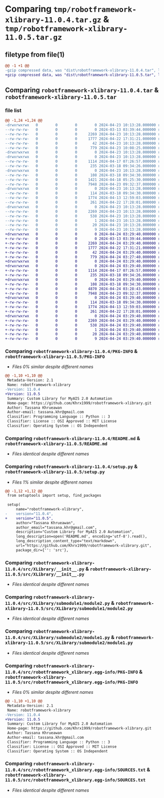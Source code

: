 # Comparing `tmp/robotframework-xlibrary-11.0.4.tar.gz` & `tmp/robotframework-xlibrary-11.0.5.tar.gz`

## filetype from file(1)

```diff
@@ -1 +1 @@
-gzip compressed data, was "dist\robotframework-xlibrary-11.0.4.tar", last modified: Tue Apr 23 10:13:28 2024, max compression
+gzip compressed data, was "dist\robotframework-xlibrary-11.0.5.tar", last modified: Wed Apr 24 03:29:40 2024, max compression
```

## Comparing `robotframework-xlibrary-11.0.4.tar` & `robotframework-xlibrary-11.0.5.tar`

### file list

```diff
@@ -1,24 +1,24 @@
-drwxrwxrwx   0        0        0        0 2024-04-23 10:13:28.000000 robotframework-xlibrary-11.0.4/
--rw-rw-rw-   0        0        0        0 2024-03-13 03:39:44.000000 robotframework-xlibrary-11.0.4/LICENSE
--rw-rw-rw-   0        0        0     2269 2024-04-23 10:13:28.000000 robotframework-xlibrary-11.0.4/PKG-INFO
--rw-rw-rw-   0        0        0     1777 2024-04-22 17:31:21.000000 robotframework-xlibrary-11.0.4/README.md
--rw-rw-rw-   0        0        0       42 2024-04-23 10:13:28.000000 robotframework-xlibrary-11.0.4/setup.cfg
--rw-rw-rw-   0        0        0      779 2024-04-23 10:08:25.000000 robotframework-xlibrary-11.0.4/setup.py
-drwxrwxrwx   0        0        0        0 2024-04-23 10:13:28.000000 robotframework-xlibrary-11.0.4/src/
-drwxrwxrwx   0        0        0        0 2024-04-23 10:13:28.000000 robotframework-xlibrary-11.0.4/src/XLibrary/
--rw-rw-rw-   0        0        0     1114 2024-04-17 07:26:57.000000 robotframework-xlibrary-11.0.4/src/XLibrary/__init__.py
--rw-rw-rw-   0        0        0      235 2024-03-18 09:34:26.000000 robotframework-xlibrary-11.0.4/src/XLibrary/main.py
-drwxrwxrwx   0        0        0        0 2024-04-23 10:13:28.000000 robotframework-xlibrary-11.0.4/src/XLibrary/submodule1/
--rw-rw-rw-   0        0        0      108 2024-03-18 09:34:30.000000 robotframework-xlibrary-11.0.4/src/XLibrary/submodule1/__init__.py
--rw-rw-rw-   0        0        0     1421 2024-04-18 05:25:30.000000 robotframework-xlibrary-11.0.4/src/XLibrary/submodule1/module1.py
--rw-rw-rw-   0        0        0     7948 2024-04-23 09:32:37.000000 robotframework-xlibrary-11.0.4/src/XLibrary/submodule1/module2.py
-drwxrwxrwx   0        0        0        0 2024-04-23 10:13:28.000000 robotframework-xlibrary-11.0.4/src/XLibrary/submodule2/
--rw-rw-rw-   0        0        0      114 2024-03-18 09:34:30.000000 robotframework-xlibrary-11.0.4/src/XLibrary/submodule2/__init__.py
--rw-rw-rw-   0        0        0     1774 2024-04-13 12:59:03.000000 robotframework-xlibrary-11.0.4/src/XLibrary/submodule2/module1.py
--rw-rw-rw-   0        0        0      261 2024-04-22 17:28:01.000000 robotframework-xlibrary-11.0.4/src/XLibrary/submodule2/module2.py
-drwxrwxrwx   0        0        0        0 2024-04-23 10:13:28.000000 robotframework-xlibrary-11.0.4/src/robotframework_xlibrary.egg-info/
--rw-rw-rw-   0        0        0     2269 2024-04-23 10:13:28.000000 robotframework-xlibrary-11.0.4/src/robotframework_xlibrary.egg-info/PKG-INFO
--rw-rw-rw-   0        0        0      538 2024-04-23 10:13:28.000000 robotframework-xlibrary-11.0.4/src/robotframework_xlibrary.egg-info/SOURCES.txt
--rw-rw-rw-   0        0        0        1 2024-04-23 10:13:28.000000 robotframework-xlibrary-11.0.4/src/robotframework_xlibrary.egg-info/dependency_links.txt
--rw-rw-rw-   0        0        0       20 2024-04-23 10:13:28.000000 robotframework-xlibrary-11.0.4/src/robotframework_xlibrary.egg-info/requires.txt
--rw-rw-rw-   0        0        0        9 2024-04-23 10:13:28.000000 robotframework-xlibrary-11.0.4/src/robotframework_xlibrary.egg-info/top_level.txt
+drwxrwxrwx   0        0        0        0 2024-04-24 03:29:40.000000 robotframework-xlibrary-11.0.5/
+-rw-rw-rw-   0        0        0        0 2024-03-13 03:39:44.000000 robotframework-xlibrary-11.0.5/LICENSE
+-rw-rw-rw-   0        0        0     2269 2024-04-24 03:29:40.000000 robotframework-xlibrary-11.0.5/PKG-INFO
+-rw-rw-rw-   0        0        0     1777 2024-04-22 17:31:21.000000 robotframework-xlibrary-11.0.5/README.md
+-rw-rw-rw-   0        0        0       42 2024-04-24 03:29:40.000000 robotframework-xlibrary-11.0.5/setup.cfg
+-rw-rw-rw-   0        0        0      779 2024-04-24 03:27:40.000000 robotframework-xlibrary-11.0.5/setup.py
+drwxrwxrwx   0        0        0        0 2024-04-24 03:29:40.000000 robotframework-xlibrary-11.0.5/src/
+drwxrwxrwx   0        0        0        0 2024-04-24 03:29:40.000000 robotframework-xlibrary-11.0.5/src/XLibrary/
+-rw-rw-rw-   0        0        0     1114 2024-04-17 07:26:57.000000 robotframework-xlibrary-11.0.5/src/XLibrary/__init__.py
+-rw-rw-rw-   0        0        0      235 2024-03-18 09:34:26.000000 robotframework-xlibrary-11.0.5/src/XLibrary/main.py
+drwxrwxrwx   0        0        0        0 2024-04-24 03:29:40.000000 robotframework-xlibrary-11.0.5/src/XLibrary/submodule1/
+-rw-rw-rw-   0        0        0      108 2024-03-18 09:34:30.000000 robotframework-xlibrary-11.0.5/src/XLibrary/submodule1/__init__.py
+-rw-rw-rw-   0        0        0     4870 2024-04-24 03:28:43.000000 robotframework-xlibrary-11.0.5/src/XLibrary/submodule1/module1.py
+-rw-rw-rw-   0        0        0     7948 2024-04-23 09:32:37.000000 robotframework-xlibrary-11.0.5/src/XLibrary/submodule1/module2.py
+drwxrwxrwx   0        0        0        0 2024-04-24 03:29:40.000000 robotframework-xlibrary-11.0.5/src/XLibrary/submodule2/
+-rw-rw-rw-   0        0        0      114 2024-03-18 09:34:30.000000 robotframework-xlibrary-11.0.5/src/XLibrary/submodule2/__init__.py
+-rw-rw-rw-   0        0        0     1774 2024-04-13 12:59:03.000000 robotframework-xlibrary-11.0.5/src/XLibrary/submodule2/module1.py
+-rw-rw-rw-   0        0        0      261 2024-04-22 17:28:01.000000 robotframework-xlibrary-11.0.5/src/XLibrary/submodule2/module2.py
+drwxrwxrwx   0        0        0        0 2024-04-24 03:29:40.000000 robotframework-xlibrary-11.0.5/src/robotframework_xlibrary.egg-info/
+-rw-rw-rw-   0        0        0     2269 2024-04-24 03:29:40.000000 robotframework-xlibrary-11.0.5/src/robotframework_xlibrary.egg-info/PKG-INFO
+-rw-rw-rw-   0        0        0      538 2024-04-24 03:29:40.000000 robotframework-xlibrary-11.0.5/src/robotframework_xlibrary.egg-info/SOURCES.txt
+-rw-rw-rw-   0        0        0        1 2024-04-24 03:29:40.000000 robotframework-xlibrary-11.0.5/src/robotframework_xlibrary.egg-info/dependency_links.txt
+-rw-rw-rw-   0        0        0       20 2024-04-24 03:29:40.000000 robotframework-xlibrary-11.0.5/src/robotframework_xlibrary.egg-info/requires.txt
+-rw-rw-rw-   0        0        0        9 2024-04-24 03:29:40.000000 robotframework-xlibrary-11.0.5/src/robotframework_xlibrary.egg-info/top_level.txt
```

### Comparing `robotframework-xlibrary-11.0.4/PKG-INFO` & `robotframework-xlibrary-11.0.5/PKG-INFO`

 * *Files 0% similar despite different names*

```diff
@@ -1,10 +1,10 @@
 Metadata-Version: 2.1
 Name: robotframework-xlibrary
-Version: 11.0.4
+Version: 11.0.5
 Summary: Custom Library for MyAIS 2.0 Automation
 Home-page: https://github.com/Khrx1999/robotframework-xlibrary.git
 Author: Tassana Khrueawan
 Author-email: tassana.khr@gmail.com
 Classifier: Programming Language :: Python :: 3
 Classifier: License :: OSI Approved :: MIT License
 Classifier: Operating System :: OS Independent
```

### Comparing `robotframework-xlibrary-11.0.4/README.md` & `robotframework-xlibrary-11.0.5/README.md`

 * *Files identical despite different names*

### Comparing `robotframework-xlibrary-11.0.4/setup.py` & `robotframework-xlibrary-11.0.5/setup.py`

 * *Files 1% similar despite different names*

```diff
@@ -1,12 +1,12 @@
 from setuptools import setup, find_packages
 
 setup(
     name="robotframework-xlibrary",
-    version="11.0.4",
+    version="11.0.5",
     author="Tassana Khrueawan",
     author_email="tassana.khr@gmail.com",
     description="Custom Library for MyAIS 2.0 Automation",
     long_description=open('README.md', encoding='utf-8').read(),
     long_description_content_type="text/markdown",
     url="https://github.com/Khrx1999/robotframework-xlibrary.git",
     package_dir={'': 'src'},
```

### Comparing `robotframework-xlibrary-11.0.4/src/XLibrary/__init__.py` & `robotframework-xlibrary-11.0.5/src/XLibrary/__init__.py`

 * *Files identical despite different names*

### Comparing `robotframework-xlibrary-11.0.4/src/XLibrary/submodule1/module2.py` & `robotframework-xlibrary-11.0.5/src/XLibrary/submodule1/module2.py`

 * *Files identical despite different names*

### Comparing `robotframework-xlibrary-11.0.4/src/XLibrary/submodule2/module1.py` & `robotframework-xlibrary-11.0.5/src/XLibrary/submodule2/module1.py`

 * *Files identical despite different names*

### Comparing `robotframework-xlibrary-11.0.4/src/robotframework_xlibrary.egg-info/PKG-INFO` & `robotframework-xlibrary-11.0.5/src/robotframework_xlibrary.egg-info/PKG-INFO`

 * *Files 0% similar despite different names*

```diff
@@ -1,10 +1,10 @@
 Metadata-Version: 2.1
 Name: robotframework-xlibrary
-Version: 11.0.4
+Version: 11.0.5
 Summary: Custom Library for MyAIS 2.0 Automation
 Home-page: https://github.com/Khrx1999/robotframework-xlibrary.git
 Author: Tassana Khrueawan
 Author-email: tassana.khr@gmail.com
 Classifier: Programming Language :: Python :: 3
 Classifier: License :: OSI Approved :: MIT License
 Classifier: Operating System :: OS Independent
```

### Comparing `robotframework-xlibrary-11.0.4/src/robotframework_xlibrary.egg-info/SOURCES.txt` & `robotframework-xlibrary-11.0.5/src/robotframework_xlibrary.egg-info/SOURCES.txt`

 * *Files identical despite different names*

